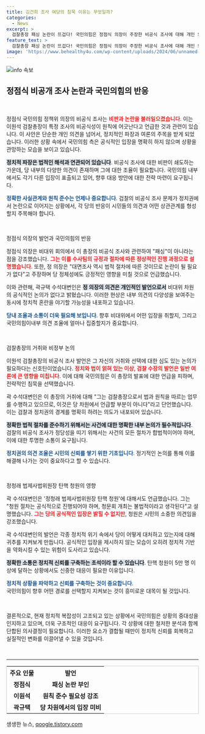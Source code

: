 ```yaml
---
title: 김건희 조사 여당의 침묵 이유는 무엇일까?
categories:
  - News
excerpt: >
  검찰총장 패싱 논란이 뜨겁다! 국민의힘은 정점식 의장이 주장한 비공식 조사에 대해 개인 의견이라며 선을 그었다. 이 총장은 원칙 미준수에 사과했지만, 당의 공식 대응은 없었다. 과연 이 사안이 앞으로 어떻게 전개될까? 클릭해 확인하세요!
feature_text: >
  검찰총장 패싱 논란이 뜨겁다! 국민의힘은 정점식 의장이 주장한 비공식 조사에 대해 개인 의견이라며 선을 그었다. 이 총장은 원칙 미준수에 사과했지만, 당의 공식 대응은 없었다. 과연 이 사안이 앞으로 어떻게 전개될까? 클릭해 확인하세요!
image: 'https://www.behealthy4u.com/wp-content/uploads/2024/06/unnamed-file.png'
---
```


<p><img src="https://www.behealthy4u.com/wp-content/uploads/2024/06/unnamed-file.png" alt="info 속보" /></p>

<h2 data-ke-size="size26">정점식 비공개 조사 논란과 국민의힘의 반응</h2>

<p data-ke-size="size16">&nbsp;</p>

<p>정점식 국민의힘 정책위 의장의 비공식 조사는 <b><span style="color: #ee2323;">비판과 논란을 불러일으켰습니다</span></b>. 이는 이원석 검찰총장이 특정 조사의 비공식성이 원칙에 어긋난다고 언급한 것과 관련이 있습니다. 이 사안은 단순한 개인 의견을 넘어서, 정치적인 파장과 여론의 주목을 받게 되었습니다. 이러한 상황 속에서 국민의힘 측은 공식적인 입장을 명확히 하지 않으며 상황을 관망하는 모습을 보이고 있습니다. </p>

<p><b><span style="background-color: #21538527;">정치적 파장은 법적인 해석과 연관되어 있습니다</span></b>. 비공식 조사에 대한 비판이 쇄도하는 가운데, 당 내부의 다양한 의견이 존재하며 그에 대한 조율이 필요합니다. 국민의힘 내부에서도 각기 다른 입장이 표출되고 있어, 향후 대응 방안에 대한 전략 마련이 요구됩니다.</p>

<p><b><span style="color: #1a5490;">정확한 사실관계와 원칙 준수는 언제나 중요합니다</span></b>. 검찰의 비공식 조사 문제가 정치권에서 논란으로 이어지는 상황에서, 각 당의 반응이 시민들의 의견과 어떤 상관관계를 형성할지 주목해야 합니다. </p>

<p data-ke-size="size16">&nbsp;</p>

<p>정점식 의장의 발언과 국민의힘의 반응</p>

<p>정점식 의장은 비대위 회의에서 이 총장의 비공식 조사와 관련하여 "패싱"이 아니라는 점을 강조했습니다. <b><span style="color: #ee2323;">그는 이를 수사팀의 규정과 절차에 따른 정상적인 진행 과정으로 설명했습니다</span></b>. 또한, 정 의장은 "대면조사 역시 법적 절차에 따른 것이므로 논란이 될 필요가 없다"고 주장하며 당 정체성에도 긍정적인 영향을 미칠 것으로 언급했습니다.</p>

<p>이와 관련해, 곽규택 수석대변인은 <b><span style="background-color: #21538527;">정 의장의 의견은 개인적인 발언으로서</span></b> 비대위 차원의 공식적인 논의가 없다고 밝혔습니다. 이러한 현상은 내부 의견의 다양성을 보여주는 동시에 정치적 혼란을 야기할 가능성을 내포하고 있습니다.</p>

<p><b><span style="color: #1a5490;">당내 조율과 소통이 더욱 필요해 보입니다</span></b>. 향후 비대위에서 어떤 입장을 취할지, 그리고 국민의힘이내부 의견 조율에 얼마나 집중할지가 중요합니다.</p>

<p data-ke-size="size16">&nbsp;</p>

<p>검찰총장의 거취와 비정부 논의</p>

<p>이원석 검찰총장의 비공식 조사 발언은 그 자신의 거취와 선택에 대한 심도 있는 논의가 필요하다는 신호탄이었습니다. <b><span style="color: #ee2323;">정치와 법이 얽혀 있는 이상, 검찰 수장의 발언은 일반 여론에 큰 영향을 미칩니다</span></b>. 이에 대해 국민의힘은 이 총장의 발표에 대한 언급을 피하며, 전략적인 침묵을 선택했습니다.</p>

<p>곽 수석대변인은 이 총장의 거취에 대해 "그는 검찰총장으로서 법과 원칙을 따르는 업무를 수행하고 있으므로, 이것은 당 차원에서 언급할 부분이 아니다"라고 단언했습니다. 이는 검찰과 정치권의 경계를 명확히 하려는 의도가 내포되어 있습니다.</p>

<p><b><span style="background-color: #21538527;">정확한 법적 절차를 준수하기 위해서는 사건에 대한 명확한 내부 논의가 필수적입니다</span></b>. 검찰의 비공식 조사가 정당성을 띠기 위해서는 사건의 모든 절차가 합법적이어야 하며, 이에 대한 투명한 소통이 요구됩니다. </p>

<p><b><span style="color: #1a5490;">정치권의 의견 조율은 시민의 신뢰를 쌓기 위한 기초입니다</span></b>. 정기적인 논의를 통해 이를 해결해 나가는 것이 중요하다고 할 수 있습니다.</p>

<p data-ke-size="size16">&nbsp;</p>

<p>정청래 법제사법위원장 탄핵 청원의 영향</p>

<p>곽 수석대변인은 '정청래 법제사법위원장 탄핵 청원'에 대해서도 언급했습니다. 그는 "청원 절차는 공식적으로 진행되어야 하며, 청문회 개최는 불법적이라고 생각된다"고 설명했습니다. <b><span style="color: #ee2323;">그는 당의 공식적인 입장은 밝힐 수 없지만</span></b>, 청원은 시민의 소중한 의견임을 강조했습니다.</p>

<p>곽 수석대변인의 발언은 각종 정치적 위기 속에서 당이 어떻게 대처하고 있는지에 대해 귀추를 지켜보게 만듭니다. 공식적인 입장을 제시하지 않는 모습이 오히려 정치적 기반을 약화시킬 수 있는 위험이 도사리고 있습니다.</p>

<p><b><span style="background-color: #21538527;">정확한 소통은 정치적 신뢰를 구축하는 초석이라 할 수 있습니다</span></b>. 탄핵 청원이 5만 명 이상에 달하는 상황에서도 신중한 대응이 필요한 이유입니다.</p>

<p><b><span style="color: #1a5490;">정치적 상황을 파악하고 신뢰를 구축하는 것이 중요합니다</span></b>.<br>국민의힘이 향후 어떤 경로를 선택할지 지켜보는 것이 흥미로운 대목이 될 것입니다.</p>

<p data-ke-size="size16">&nbsp;</p>

<p>결론적으로, 현재 정치적 복잡성이 고조되고 있는 상황에서 국민의힘은 상황의 중대성을 인지하고 있으며, 더욱 구조적인 대응이 요구됩니다. 각 상황에 대한 철저한 분석과 함께 단합된 의사결정이 필요합니다. 이러한 요소가 결합될 때만이 정치적 신뢰를 회복하고 실질적인 변화를 이끌어낼 수 있을 것입니다. </p>

<p data-ke-size="size16">&nbsp;</p>

<hr/>

<table style="width: 100%; border: solid 1px #ccc;">
  <tr>
    <th style="text-align: center; height: 30px;">주요 인물</th>
    <th style="text-align: center; height: 30px;">발언</th>
  </tr>
  <tr>
    <td style="text-align: center; height: 20px;"><b>정점식</b></td>
    <td style="text-align: center; height: 20px;"><b>패싱 논란 부인</b></td>
  </tr>
  <tr>
    <td style="text-align: center; height: 20px;"><b>이원석</b></td>
    <td style="text-align: center; height: 20px;"><b>원칙 준수 필요성 강조</b></td>
  </tr>
  <tr>
    <td style="text-align: center; height: 20px;"><b>곽규택</b></td>
    <td style="text-align: center; height: 20px;"><b>당 차원에서의 입장 미비</b></td>
  </tr>
</table>
생생한 뉴스, <a href="https://qoogle.tistory.com" rel="dofollow">qoogle.tistory.com</a>


